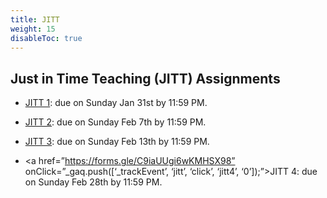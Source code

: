 ```yaml
---
title: JITT
weight: 15
disableToc: true
---
```


## Just in Time Teaching (JITT) Assignments

- [JITT 1](https://forms.gle/mM98qEUtdgzQ26ds6): due on Sunday Jan 31st by 11:59 PM.

- [JITT 2](https://forms.gle/TMdFqFJ7pfoFwigP7): due on Sunday Feb 7th by 11:59 PM.

- [JITT 3](https://forms.gle/1SgszNv9Ny3HLFQq6): due on Sunday Feb 13th by 11:59 PM.

- <a href=”https://forms.gle/C9iaUUgi6wKMHSX98” onClick=”_gaq.push([‘_trackEvent’, ‘jitt’, ‘click’, ‘jitt4’, ‘0’]);”>JITT 4</a>: due on Sunday Feb 28th by 11:59 PM.
